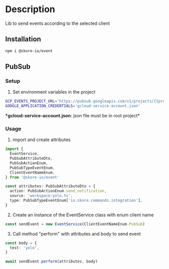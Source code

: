 # Description

Lib to send events according to the selected client

## Installation

```bash
npm i @skore-io/event
```

## PubSub

### Setup

1. Set environment variables in the project

```sh
GCP_EVENTS_PROJECT_URL='https://pubsub.googleapis.com/v1/projects/{{project_name}}/topics/events:publish'
GOOGLE_APPLICATION_CREDENTIALS='gcloud-service-account.json'
```

**\*gcloud-service-account.json**: json file must be in root project\*

### Usage

1. import and create attributes

```typescript
import {
  EventService,
  PubSubAttributeDto,
  PubSubActionEnum,
  PubSubTypeEventEnum,
  ClientEventNameEnum,
} from '@skore-io/event'
```

```typescript
const attributes: PubSubAttributeDto = {
  action: PubSubActionEnum.send_notification,
  source: 'workspace:yolo.ts',
  type: PubSubTypeEventEnum['io.skore.commands.integration'],
}
```

2. Create an instance of the EventService class with enum client name

```typescript
const sendEvent = new EventService(ClientEventNameEnum.PubSub)
```

3. Call method "perform" with attributes and body to send event

```typescript
const body = {
  test: 'yolo',
}

await sendEvent.perform(attributes, body)
```
